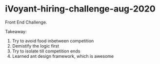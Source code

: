 # iVoyant-hiring-challenge-aug-2020

Front End Challenge.

Takeaway:
  1. Try to avoid food inbetween competition
  2. Demistify the logic first
  3. Try to isolate till competition ends
  4. Learned ant design framework, which is awesome